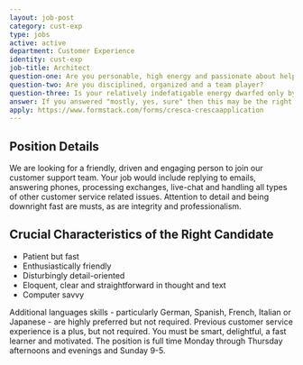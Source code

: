 ```yaml
---
layout: job-post
category: cust-exp
type: jobs
active: active
department: Customer Experience
identity: cust-exp
job-title: Architect
question-one: Are you personable, high energy and passionate about helping people?
question-two: Are you disciplined, organized and a team player?
question-three: Is your relatively indefatigable energy dwarfed only by your penchant for writing delightful emails and infusing your voice with angelic cheeriness?
answer: If you answered "mostly, yes, sure" then this may be the right position for you!
apply: https://www.formstack.com/forms/cresca-crescaapplication
---
```


## Position Details
We are looking for a friendly, driven and engaging person to join our customer support team. Your job would include replying to emails, answering phones, processing exchanges, live-chat and handling all types of other customer service related issues. Attention to detail and being downright fast are musts, as are integrity and professionalism.

## Crucial Characteristics of the Right Candidate

- Patient but fast
- Enthusiastically friendly
- Disturbingly detail-oriented
- Eloquent, clear and straightforward in thought and text
- Computer savvy

Additional languages skills - particularly German, Spanish, French, Italian or Japanese - are highly preferred but not required.
Previous customer service experience is a plus, but not required. You must be smart, delightful, a fast learner and motivated.
The position is full time Monday through Thursday afternoons and evenings and Sunday 9-5.
